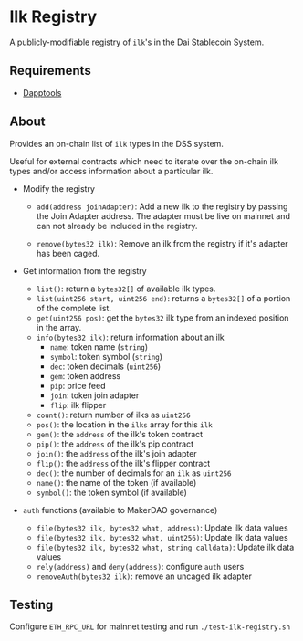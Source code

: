  # Ilk Registry

 A publicly-modifiable registry of `ilk`'s in the Dai Stablecoin System.

## Requirements

* [Dapptools](https://github.com/dapphub/dapptools)

## About

Provides an on-chain list of `ilk` types in the DSS system.

Useful for external contracts which need to iterate over the on-chain ilk types and/or access information about a particular ilk.

* Modify the registry

    * `add(address joinAdapter)`: Add a new ilk to the registry by passing the Join Adapter address. The adapter must be live on mainnet and can not already be included in the registry.

    * `remove(bytes32 ilk)`: Remove an ilk from the registry if it's adapter has been caged.

* Get information from the registry

    * `list()`: return a `bytes32[]` of available ilk types.
    * `list(uint256 start, uint256 end)`: returns a `bytes32[]` of a portion of the complete list.
    * `get(uint256 pos)`: get the `bytes32` ilk type from an indexed position in the array.
    * `info(bytes32 ilk)`: return information about an ilk
        * `name`: token name (`string`)
        * `symbol`: token symbol (`string`)
        * `dec`: token decimals (`uint256`)
        * `gem`: token address
        * `pip`: price feed
        * `join`: token join adapter
        * `flip`: ilk flipper
    * `count()`: return number of ilks as `uint256`
    * `pos()`: the location in the `ilks` array for this `ilk`
    * `gem()`: the `address` of the ilk's token contract
    * `pip()`: the `address` of the ilk's pip contract
    * `join()`: the `address` of the ilk's join adapter
    * `flip()`: the `address` of the ilk's flipper contract
    * `dec()`: the number of decimals for an `ilk` as `uint256`
    * `name()`: the name of the token (if available)
    * `symbol()`: the token symbol (if available)

* `auth` functions (available to MakerDAO governance)

    * `file(bytes32 ilk, bytes32 what, address)`: Update ilk data values
    * `file(bytes32 ilk, bytes32 what, uint256)`: Update ilk data values
    * `file(bytes32 ilk, bytes32 what, string calldata)`: Update ilk data values
    * `rely(address)` and `deny(address)`: configure `auth` users
    * `removeAuth(bytes32 ilk)`: remove an uncaged ilk adapter


## Testing

Configure `ETH_RPC_URL` for mainnet testing and run `./test-ilk-registry.sh`
